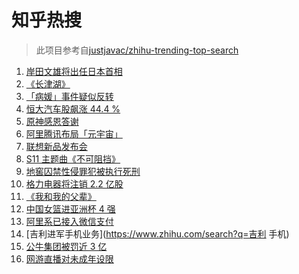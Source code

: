 # 知乎热搜

> 此项目参考自[justjavac/zhihu-trending-top-search](https://github.com/justjavac/zhihu-trending-top-search/blob/main/utils.ts)

<!-- BEGIN -->
  <!-- 最后更新时间:Thu Sep 30 2021 05:09:25 GMT+0000 (Coordinated Universal Time) -->
  1. [岸田文雄将出任日本首相](https://www.zhihu.com/search?q=岸田文雄)
1. [《长津湖》](https://www.zhihu.com/search?q=长津湖)
1. [「病媛」事件疑似反转](https://www.zhihu.com/search?q=病媛)
1. [恒大汽车股飙涨 44.4 %](https://www.zhihu.com/search?q=恒大)
1. [原神感恩答谢](https://www.zhihu.com/search?q=原神)
1. [阿里腾讯布局「元宇宙」](https://www.zhihu.com/search?q=元宇宙)
1. [联想新品发布会](https://www.zhihu.com/search?q=联想新品)
1. [S11 主题曲《不可阻挡》](https://www.zhihu.com/search?q=s11主题曲)
1. [地窖囚禁性侵罪犯被执行死刑](https://www.zhihu.com/search?q=地窖囚禁)
1. [格力电器将注销 2.2 亿股](https://www.zhihu.com/search?q=格力股份)
1. [《我和我的父辈》](https://www.zhihu.com/search?q=我和我的父辈)
1. [中国女篮进亚洲杯 4 强](https://www.zhihu.com/search?q=中国女篮)
1. [阿里系已接入微信支付](https://www.zhihu.com/search?q=微信支付)
1. [吉利进军手机业务](https://www.zhihu.com/search?q=吉利 手机)
1. [公牛集团被罚近 3 亿](https://www.zhihu.com/search?q=公牛集团)
1. [网游直播对未成年设限](https://www.zhihu.com/search?q=网游)
  <!-- END -->